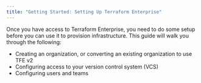```yaml
---
title: "Getting Started: Setting Up Terraform Enterprise"
---
```


Once you have access to Terraform Enterprise, you need to do some setup before you can use it to provision infrastructure. This guide will walk you through the following:

- Creating an organization, or converting an existing organization to use TFE v2
- Configuring access to your version control system (VCS)
- Configuring users and teams

